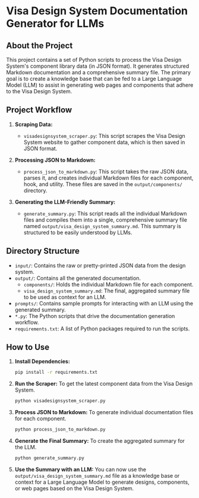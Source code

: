 # Visa Design System Documentation Generator for LLMs

## About the Project

This project contains a set of Python scripts to process the Visa Design System's component library data (in JSON format). It generates structured Markdown documentation and a comprehensive summary file. The primary goal is to create a knowledge base that can be fed to a Large Language Model (LLM) to assist in generating web pages and components that adhere to the Visa Design System.

## Project Workflow

1.  **Scraping Data:**
    *   `visadesignsystem_scraper.py`: This script scrapes the Visa Design System website to gather component data, which is then saved in JSON format.

2.  **Processing JSON to Markdown:**
    *   `process_json_to_markdown.py`: This script takes the raw JSON data, parses it, and creates individual Markdown files for each component, hook, and utility. These files are saved in the `output/components/` directory.

3.  **Generating the LLM-Friendly Summary:**
    *   `generate_summary.py`: This script reads all the individual Markdown files and compiles them into a single, comprehensive summary file named `output/visa_design_system_summary.md`. This summary is structured to be easily understood by LLMs.

## Directory Structure

-   `input/`: Contains the raw or pretty-printed JSON data from the design system.
-   `output/`: Contains all the generated documentation.
    -   `components/`: Holds the individual Markdown file for each component.
    -   `visa_design_system_summary.md`: The final, aggregated summary file to be used as context for an LLM.
-   `prompts/`: Contains sample prompts for interacting with an LLM using the generated summary.
-   `*.py`: The Python scripts that drive the documentation generation workflow.
-   `requirements.txt`: A list of Python packages required to run the scripts.

## How to Use

1.  **Install Dependencies:**
    ```bash
    pip install -r requirements.txt
    ```

2.  **Run the Scraper:**
    To get the latest component data from the Visa Design System.
    ```bash
    python visadesignsystem_scraper.py
    ```

3.  **Process JSON to Markdown:**
    To generate individual documentation files for each component.
    ```bash
    python process_json_to_markdown.py
    ```

4.  **Generate the Final Summary:**
    To create the aggregated summary for the LLM.
    ```bash
    python generate_summary.py
    ```

5.  **Use the Summary with an LLM:**
    You can now use the `output/visa_design_system_summary.md` file as a knowledge base or context for a Large Language Model to generate designs, components, or web pages based on the Visa Design System.
